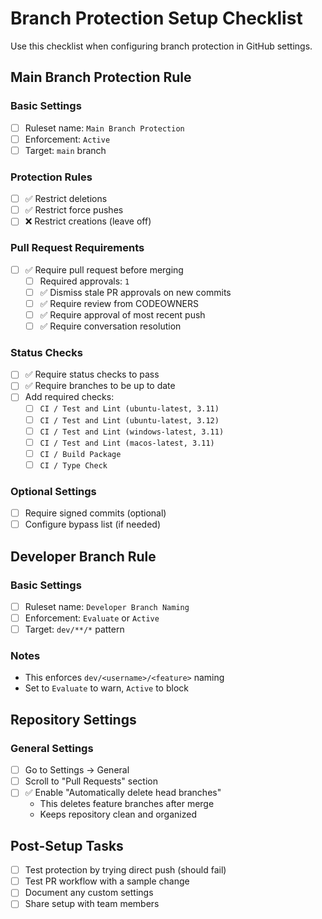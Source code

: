 # Branch Protection Setup Checklist

Use this checklist when configuring branch protection in GitHub settings.

## Main Branch Protection Rule

### Basic Settings

- [ ] Ruleset name: `Main Branch Protection`
- [ ] Enforcement: `Active`
- [ ] Target: `main` branch

### Protection Rules

- [ ] ✅ Restrict deletions
- [ ] ✅ Restrict force pushes
- [ ] ❌ Restrict creations (leave off)

### Pull Request Requirements

- [ ] ✅ Require pull request before merging
  - [ ] Required approvals: `1`
  - [ ] ✅ Dismiss stale PR approvals on new commits
  - [ ] ✅ Require review from CODEOWNERS
  - [ ] ✅ Require approval of most recent push
  - [ ] ✅ Require conversation resolution

### Status Checks

- [ ] ✅ Require status checks to pass
- [ ] ✅ Require branches to be up to date
- [ ] Add required checks:
  - [ ] `CI / Test and Lint (ubuntu-latest, 3.11)`
  - [ ] `CI / Test and Lint (ubuntu-latest, 3.12)`
  - [ ] `CI / Test and Lint (windows-latest, 3.11)`
  - [ ] `CI / Test and Lint (macos-latest, 3.11)`
  - [ ] `CI / Build Package`
  - [ ] `CI / Type Check`

### Optional Settings

- [ ] Require signed commits (optional)
- [ ] Configure bypass list (if needed)

## Developer Branch Rule

### Basic Settings

- [ ] Ruleset name: `Developer Branch Naming`
- [ ] Enforcement: `Evaluate` or `Active`
- [ ] Target: `dev/**/*` pattern

### Notes

- This enforces `dev/<username>/<feature>` naming
- Set to `Evaluate` to warn, `Active` to block

## Repository Settings

### General Settings

- [ ] Go to Settings → General
- [ ] Scroll to "Pull Requests" section
- [ ] ✅ Enable "Automatically delete head branches"
  - This deletes feature branches after merge
  - Keeps repository clean and organized

## Post-Setup Tasks

- [ ] Test protection by trying direct push (should fail)
- [ ] Test PR workflow with a sample change
- [ ] Document any custom settings
- [ ] Share setup with team members
